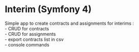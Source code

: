 **Interim** (Symfony 4)
================================

Simple app to create contracts and assignments for interims :        
    - CRUD for contracts        
    - CRUD for assignments      
    - export contracts list in csv      
    - console commands      
   